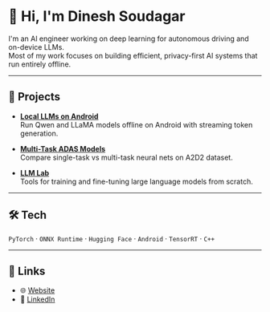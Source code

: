 # 👋 Hi, I'm Dinesh Soudagar

I'm an AI engineer working on deep learning for autonomous driving and on-device LLMs.  
Most of my work focuses on building efficient, privacy-first AI systems that run entirely offline.

---

## 🧪 Projects

- **[Local LLMs on Android](https://github.com/dineshsoudagar/local-llms-on-android)**  
  Run Qwen and LLaMA models offline on Android with streaming token generation.

- **[Multi-Task ADAS Models](https://github.com/dineshsoudagar/multi-task-neural-networks-for-ADAS)**  
  Compare single-task vs multi-task neural nets on A2D2 dataset.

- **[LLM Lab](https://github.com/dineshsoudagar/llm-lab-from-scratch-to-fine-tuning)**  
  Tools for training and fine-tuning large language models from scratch.

---

## 🛠 Tech

`PyTorch` · `ONNX Runtime` · `Hugging Face` · `Android` · `TensorRT` · `C++`

---

## 🔗 Links

- 🌐 [Website](https://dineshsoudagar.github.io)  
- 💼 [LinkedIn](https://linkedin.com/in/dinesh-soudagar-488275100)  
